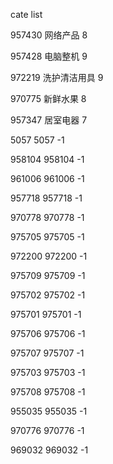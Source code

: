 cate list

957430 网络产品 8

957428 电脑整机 9

972219 洗护清洁用具 9

970775 新鲜水果 8

957347 居室电器 7

5057 5057 -1

958104 958104 -1

961006 961006 -1

957718 957718 -1

970778 970778 -1

975705 975705 -1

972200 972200 -1

975709 975709 -1

975702 975702 -1

975701 975701 -1

975706 975706 -1

975707 975707 -1

975703 975703 -1

975708 975708 -1

955035 955035 -1

970776 970776 -1

969032 969032 -1

